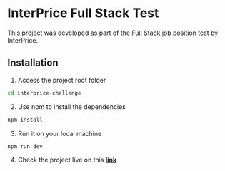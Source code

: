 # InterPrice Full Stack Test

This project was developed as part of the Full Stack job position test by InterPrice.

## Installation

1. Access the project root folder

```bash
cd interprice-challenge
```

2. Use npm to install the dependencies

```bash
npm install
```

3. Run it on your local machine

```bash
npm run dev
```

4. Check the project live on this **[link](https://interprice-challenge-yuri.vercel.app/)**
